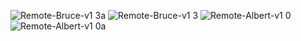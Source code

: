 ![Remote-Bruce-v1 3a](https://user-images.githubusercontent.com/4983682/129468531-aa69f117-9eef-4957-b2e2-ee387747c0a3.png)
![Remote-Bruce-v1 3](https://user-images.githubusercontent.com/4983682/129468536-ce52e1fd-5162-4015-b5fc-900e31b125e7.png)
![Remote-Albert-v1 0](https://user-images.githubusercontent.com/4983682/129468811-d7f7f48a-5ecf-40bf-8d77-d663757266ae.png)
![Remote-Albert-v1 0a](https://user-images.githubusercontent.com/4983682/129468812-783b94dd-2db5-4208-9bb1-e1a33c1affed.png)

